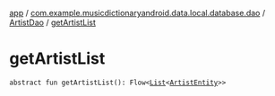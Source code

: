 [app](../../index.md) / [com.example.musicdictionaryandroid.data.local.database.dao](../index.md) / [ArtistDao](index.md) / [getArtistList](./get-artist-list.md)

# getArtistList

`abstract fun getArtistList(): Flow<`[`List`](https://kotlinlang.org/api/latest/jvm/stdlib/kotlin.collections/-list/index.html)`<`[`ArtistEntity`](../../com.example.musicdictionaryandroid.data.local.database.entity/-artist-entity/index.md)`>>`